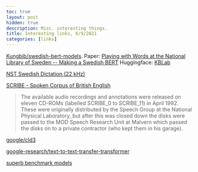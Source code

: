 ```yaml
---
toc: true
layout: post
hidden: true
description: Misc. interesting things.
title: Interesting links, 6/9/2021
categories: [links]
---
```


[Kungbib/swedish-bert-models](https://github.com/Kungbib/swedish-bert-models).
Paper: [Playing with Words at the National Library of Sweden -- Making a Swedish BERT](https://arxiv.org/abs/2007.01658)
Huggingface: [KBLab](https://huggingface.co/KBLab)

[NST Swedish Dictation \(22 kHz\)](https://www.nb.no/sprakbanken/en/resource-catalogue/oai-nb-no-sbr-17/)

[SCRIBE - Spoken Corpus of British English](https://www.phon.ucl.ac.uk/resource/scribe/)

> The available audio recordings and annotations were released
> on eleven CD-ROMs (labelled SCRIBE_0 to SCRIBE_11) in April
> 1992. These were originally distributed by the Speech Group
> at the National Physical Laboratory, but after this was closed
> down the disks were passed to the MOD Speech Research Unit at
> Malvern which passed the disks on to a private contractor
> (who kept them in his garage).

[google/cld3](https://github.com/google/cld3)

[google-research/text-to-text-transfer-transformer](https://github.com/google-research/text-to-text-transfer-transformer)

[superb benchmark models](https://huggingface.co/superb)

